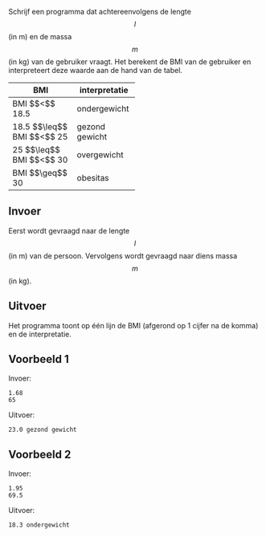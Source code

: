 Schrijf een programma dat achtereenvolgens de lengte $$l$$ (in m) en de massa $$m$$ (in kg) van de gebruiker vraagt. Het berekent de BMI van de gebruiker en interpreteert deze waarde aan de hand van de tabel.

<div class="dodona-centered-group">
  <table class="table" style="width:50%">
    <thead>
      <tr>
        <th>BMI</th>
        <th>interpretatie</th>
      </tr>
    </thead>
    <tbody>
      <tr>
        <td>BMI $$<$$ 18.5</td>
        <td>ondergewicht</td>
      </tr>
      <tr>
        <td>18.5 $$\leq$$ BMI $$<$$ 25</td>
        <td>gezond gewicht</td>
      </tr>
      <tr>
        <td>25 $$\leq$$ BMI $$<$$ 30</td>
        <td>overgewicht</td>
      </tr>
      <tr>
        <td>BMI $$\geq$$ 30</td>
        <td>obesitas</td>
      </tr>
    </tbody>
  </table>
</div>

## Invoer
Eerst wordt gevraagd naar de lengte $$l$$ (in m) van de persoon. Vervolgens wordt gevraagd naar diens massa $$m$$ (in kg).

## Uitvoer
Het programma toont op één lijn de BMI (afgerond op 1 cijfer na de komma) en de interpretatie.

## Voorbeeld 1
Invoer:
```
1.68
65
```
Uitvoer:
```
23.0 gezond gewicht
```

## Voorbeeld 2
Invoer:
```
1.95
69.5
```
Uitvoer:
```
18.3 ondergewicht
```

